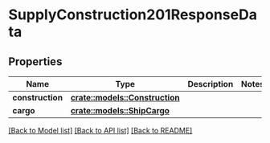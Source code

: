 # SupplyConstruction201ResponseData

## Properties

Name | Type | Description | Notes
------------ | ------------- | ------------- | -------------
**construction** | [**crate::models::Construction**](Construction.md) |  | 
**cargo** | [**crate::models::ShipCargo**](ShipCargo.md) |  | 

[[Back to Model list]](../README.md#documentation-for-models) [[Back to API list]](../README.md#documentation-for-api-endpoints) [[Back to README]](../README.md)


